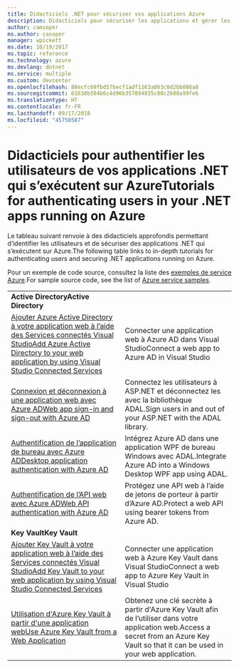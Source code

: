 ```yaml
---
title: Didacticiels .NET pour sécuriser vos applications Azure
description: Didacticiels pour sécuriser les applications et gérer les identités de vos applications .NET qui s’exécutent sur Azure.
author: camsoper
ms.author: casoper
manager: wpickett
ms.date: 10/19/2017
ms.topic: reference
ms.technology: azure
ms.devlang: dotnet
ms.service: multiple
ms.custom: devcenter
ms.openlocfilehash: 88ecfc69fbd57becf1adf1163a063c0d2bb086a8
ms.sourcegitcommit: 61638b504b6c4d96b357894835c80c2680a99fe6
ms.translationtype: HT
ms.contentlocale: fr-FR
ms.lasthandoff: 09/17/2018
ms.locfileid: "45750587"
---
```

# <a name="tutorials-for-authenticating-users-in-your-net-apps-running-on-azure"></a><span data-ttu-id="860f1-103">Didacticiels pour authentifier les utilisateurs de vos applications .NET qui s’exécutent sur Azure</span><span class="sxs-lookup"><span data-stu-id="860f1-103">Tutorials for authenticating users in your .NET apps running on Azure</span></span>

<span data-ttu-id="860f1-104">Le tableau suivant renvoie à des didacticiels approfondis permettant d’identifier les utilisateurs et de sécuriser des applications .NET qui s’exécutent sur Azure.</span><span class="sxs-lookup"><span data-stu-id="860f1-104">The following table links to in-depth tutorials for authenticating users and securing .NET applications running on Azure.</span></span>

<span data-ttu-id="860f1-105">Pour un exemple de code source, consultez la liste des [exemples de service Azure](https://azure.microsoft.com/resources/samples/?platform=dotnet).</span><span class="sxs-lookup"><span data-stu-id="860f1-105">For sample source code, see the list of [Azure service samples](https://azure.microsoft.com/resources/samples/?platform=dotnet).</span></span>

| | |
|---|---|
|<span data-ttu-id="860f1-106">**Active Directory**</span><span class="sxs-lookup"><span data-stu-id="860f1-106">**Active Directory**</span></span>||
| <span data-ttu-id="860f1-107">[Ajouter Azure Active Directory à votre application web à l’aide des Services connectés Visual Studio][5]</span><span class="sxs-lookup"><span data-stu-id="860f1-107">[Add Azure Active Directory to your web application by using Visual Studio Connected Services][5]</span></span> | <span data-ttu-id="860f1-108">Connecter une application web à Azure AD dans Visual Studio</span><span class="sxs-lookup"><span data-stu-id="860f1-108">Connect a web app to Azure AD in Visual Studio</span></span> |
| <span data-ttu-id="860f1-109">[Connexion et déconnexion à une application web avec Azure AD][1]</span><span class="sxs-lookup"><span data-stu-id="860f1-109">[Web app sign-in and sign-out with Azure AD][1]</span></span> | <span data-ttu-id="860f1-110">Connectez les utilisateurs à ASP.NET et déconnectez les avec la bibliothèque ADAL.</span><span class="sxs-lookup"><span data-stu-id="860f1-110">Sign users in and out of your ASP.NET with the ADAL library.</span></span> |
| <span data-ttu-id="860f1-111">[Authentification de l’application de bureau avec Azure AD][2]</span><span class="sxs-lookup"><span data-stu-id="860f1-111">[Desktop application authentication with Azure AD][2]</span></span>| <span data-ttu-id="860f1-112">Intégrez Azure AD dans une application WPF de bureau Windows avec ADAL.</span><span class="sxs-lookup"><span data-stu-id="860f1-112">Integrate Azure AD into a Windows Desktop WPF app using ADAL.</span></span> | 
| <span data-ttu-id="860f1-113">[Authentification de l’API web avec Azure AD][3]</span><span class="sxs-lookup"><span data-stu-id="860f1-113">[Web API authentication with Azure AD][3]</span></span> | <span data-ttu-id="860f1-114">Protégez une API web à l’aide de jetons de porteur à partir d’Azure AD.</span><span class="sxs-lookup"><span data-stu-id="860f1-114">Protect a web API using bearer tokens from Azure AD.</span></span> |
|<span data-ttu-id="860f1-115">**Key Vault**</span><span class="sxs-lookup"><span data-stu-id="860f1-115">**Key Vault**</span></span>||
| <span data-ttu-id="860f1-116">[Ajouter Key Vault à votre application web à l’aide des Services connectés Visual Studio][6]</span><span class="sxs-lookup"><span data-stu-id="860f1-116">[Add Key Vault to your web application by using Visual Studio Connected Services][6]</span></span> | <span data-ttu-id="860f1-117">Connecter une application web à Azure Key Vault dans Visual Studio</span><span class="sxs-lookup"><span data-stu-id="860f1-117">Connect a web app to Azure Key Vault in Visual Studio</span></span> |
| <span data-ttu-id="860f1-118">[Utilisation d'Azure Key Vault à partir d'une application web][4]</span><span class="sxs-lookup"><span data-stu-id="860f1-118">[Use Azure Key Vault from a Web Application][4]</span></span> | <span data-ttu-id="860f1-119">Obtenez une clé secrète à partir d'Azure Key Vault afin de l’utiliser dans votre application web.</span><span class="sxs-lookup"><span data-stu-id="860f1-119">Access a secret from an Azure Key Vault so that it can be used in your web application.</span></span> | 

[1]: /azure/active-directory/develop/active-directory-devquickstarts-webapp-dotnet
[2]: /azure/active-directory/develop/active-directory-devquickstarts-dotnet
[3]: /azure/active-directory/develop/active-directory-devquickstarts-webapi-dotnet
[4]: /azure/key-vault/key-vault-use-from-web-application
[5]: /azure/active-directory/develop/vs-active-directory-add-connected-service
[6]: /azure/key-vault/vs-key-vault-add-connected-service